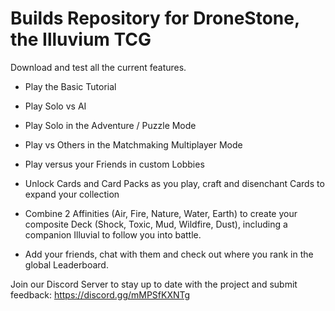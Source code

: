 # Builds Repository for DroneStone, the Illuvium TCG

Download and test all the current features.

- Play the Basic Tutorial
- Play Solo vs AI
- Play Solo in the Adventure / Puzzle Mode
- Play vs Others in the Matchmaking Multiplayer Mode 
- Play versus your Friends in custom Lobbies

- Unlock Cards and Card Packs as you play, craft and disenchant Cards to expand your collection
- Combine 2 Affinities (Air, Fire, Nature, Water, Earth) to create your composite Deck (Shock, Toxic, Mud, Wildfire, Dust), including a companion Illuvial to follow you into battle.

- Add your friends, chat with them and check out where you rank in the global Leaderboard.

Join our Discord Server to stay up to date with the project and submit feedback: https://discord.gg/mMPSfKXNTg

